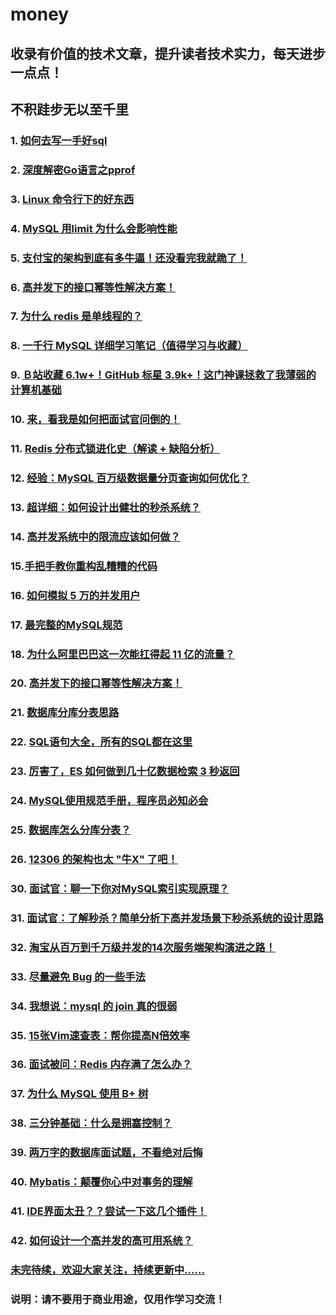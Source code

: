 # money
## 收录有价值的技术文章，提升读者技术实力，每天进步一点点！
## 不积跬步无以至千里


### 1. [如何去写一手好sql](https://mp.weixin.qq.com/s?__biz=MzAwMjk5Mjk3Mw==&mid=2247487280&idx=1&sn=bf82ccd54f7d6128fdcd4d38a29e0b38&chksm=9ac0b112adb73804db2dffa6ba29a99e2c342a77aa74de71e4de7a8c5d34a581b19a5e81c73d&mpshare=1&scene=1&srcid=&sharer_sharetime=1572919951305&sharer_shareid=2b98197084faca56f0b8bedd64106dbd#rd)
### 2. [深度解密Go语言之pprof](https://juejin.im/post/5dca56ff518825575a358e9e)
### 3. [Linux 命令行下的好东西](http://mp.weixin.qq.com/s?__biz=MzU5NTgzMDYyMA==&mid=2247486881&idx=1&sn=fc037f1637e1efbce110dfbdfd07ac30&chksm=fe6abf92c91d36843cfe69d0f034c6131b7d97863870aff2ba2abec3b826b0c2d37c1dab8ce2&scene=0&xtrack=1#rd)
### 4. [MySQL 用limit 为什么会影响性能](http://mp.weixin.qq.com/s?__biz=MzAwMjk5Mjk3Mw==&mid=2247487538&idx=2&sn=05224c7a85aebbb1d086ef0dc4a1234a&chksm=9ac0ae10adb7270650c847a6da3a5371e4577c80d3ee68ef693bee31fd72cf059d3ab8372913&scene=0&xtrack=1#rd)
### 5. [支付宝的架构到底有多牛逼！还没看完我就跪了！](http://mp.weixin.qq.com/s?__biz=MzI4ODQ3NjE2OA==&mid=2247485973&idx=1&sn=148dacb4c2ed1965ee612d5793af11f9&chksm=ec3c9772db4b1e64e86d4ed5d89ae3144ca962931653dd3ace3c27c073362d181c0a5799c4b1&scene=0&xtrack=1#rd)
### 6. [高并发下的接口幂等性解决方案！](https://mp.weixin.qq.com/s?__biz=MzAwMjk5Mjk3Mw==&mid=2247487530&idx=2&sn=ac6f323d6f486eedeb741b552323eecd&chksm=9ac0ae08adb7271e808aa7dab8ceaf4afe3ce477aba7405d76c96bdedae6dc1bc6d75ec94b62&scene=0&xtrack=1&key=5abfe2d9ab2c580bc6198c220743b6fe6cfb1ae2b05288d7fd87593dcdc2af2985bcbc6da318e5f785ce96cdc7bc9192b37ca8fe974fe7af8660e3e6c0754016e302bd4b6b98275823759778fb6a4d4c&ascene=14&uin=Njc5NjYxNjI2&devicetype=Windows+10&version=62060834&lang=zh_CN&exportkey=AcsfWdObhblEWtHimEAsvfc%3D&pass_ticket=zns0M00%2FrGKE42ueuZHmoLkq9DnxruFcGby3s7aSdHMDo7tuLjMD%2BdgHmgMmCcaW)
### 7. [为什么 redis 是单线程的？](https://mp.weixin.qq.com/s?__biz=MzUyNDkzNzczNQ==&mid=2247488377&idx=2&sn=57288d7174edb0c8e4324db6b472b1c1&chksm=fa24ec11cd536507c38609870e9b2e235b91513cb86b4be4f165e5f8b898bc476d6a5a7fea1d&scene=0&xtrack=1&key=7dadc9d2bd7cdb4352367eac1517b52a56c8c1101174d3bc6225708d0bc4206dbda4abb751a3dc09a7e681b62a63388ffbcb1c8a9916b37a3fae2f510eb861c4a8bfe7e97eab94ac7f05ff18d01b108e&ascene=14&uin=Njc5NjYxNjI2&devicetype=Windows+10&version=62060834&lang=zh_CN&exportkey=AUSontNAeFawLGQWCPzlYmQ%3D&pass_ticket=zns0M00%2FrGKE42ueuZHmoLkq9DnxruFcGby3s7aSdHMDo7tuLjMD%2BdgHmgMmCcaW)
### 8. [一千行 MySQL 详细学习笔记（值得学习与收藏）](http://mp.weixin.qq.com/s?__biz=MzUyNDkzNzczNQ==&mid=2247488369&idx=1&sn=23fb678b61ba31562dc05b1ad16d3bf7&chksm=fa24ec19cd53650fdf111ecc0499922b028335d8ffa175194e59f27d299c5e027cf4143dfa2a&scene=0&xtrack=1#rd)
### 9. [Ｂ站收藏 6.1w+！GitHub 标星 3.9k+！这门神课拯救了我薄弱的计算机基础](https://mp.weixin.qq.com/s?__biz=Mzg2NzA4MTkxNQ==&mid=2247486537&idx=1&sn=89a70f4ac22b831faa5aa08e31caedea&chksm=ce40479df937ce8bf15603497d73a2aea2f0ff3986dc80f7b04796d942c49170c5e7c0da01cd&scene=0&xtrack=1&key=5abfe2d9ab2c580b81bc5d746dddd760851041c4767f43b60a361beee9cd2a1d16bc429251a748deafd13ffe10159b1be639ed607c47be1c9ae277acaedfca7d11fc3b688d3ed0c15362ad500731565f&ascene=14&uin=Njc5NjYxNjI2&devicetype=Windows+10&version=62060834&lang=zh_CN&exportkey=AX87D8q3M%2BfJT4yuiQHtLDI%3D&pass_ticket=zns0M00%2FrGKE42ueuZHmoLkq9DnxruFcGby3s7aSdHMDo7tuLjMD%2BdgHmgMmCcaW)
### 10. [来，看我是如何把面试官问倒的！](https://mp.weixin.qq.com/s?__biz=MzI3ODcxMzQzMw==&mid=2247491809&idx=2&sn=36d258d5ed8469c5175a9919344061fb&chksm=eb5065d7dc27ecc1b505382e75153f85c914393067c979548c18e642062a2ccfe20b87b8a7e4&scene=0&xtrack=1&key=229881a912e222ddf395c92ce1e2517f4bb5616083e5d623233159fddd573b179ba6336572edffa0c8bfe60a2081d31d96cfc094569e647b89b66763ff9aec70cc57381bef83b6ebb42419a53cb4b002&ascene=14&uin=Njc5NjYxNjI2&devicetype=Windows+10&version=62060834&lang=zh_CN&exportkey=AQBjL4QR2PMC%2Fie0Vcx1EWA%3D&pass_ticket=zns0M00%2FrGKE42ueuZHmoLkq9DnxruFcGby3s7aSdHMDo7tuLjMD%2BdgHmgMmCcaW)
### 11. [Redis 分布式锁进化史（解读 + 缺陷分析）](https://mp.weixin.qq.com/s?__biz=MzUyNDkzNzczNQ==&mid=2247488347&idx=2&sn=43856365ffd09def01544c39500b86a7&chksm=fa24ec33cd53652549e53a85252a9e638136eca2f12e12f84d5b860a3512c220f8fcd7493b79&scene=0&xtrack=1&key=ccb65d8ecca6cac72bfa8376917299abc22751ce6e30decf03b7ff71a1c22e5db9ccffbed83fc110fc50e92c0f247bbee1be76444f354dd86138c46d31530301db36de2a1cae89f43fafa379f93349e4&ascene=14&uin=Njc5NjYxNjI2&devicetype=Windows+10&version=62060834&lang=zh_CN&exportkey=AVoci4gOvakxnebc0WbkHuc%3D&pass_ticket=zns0M00%2FrGKE42ueuZHmoLkq9DnxruFcGby3s7aSdHMDo7tuLjMD%2BdgHmgMmCcaW)
### 12. [经验：MySQL 百万级数据量分页查询如何优化？](https://mp.weixin.qq.com/s?__biz=MzUyNDkzNzczNQ==&mid=2247488358&idx=2&sn=1555d36552afc9433d612a34e9a48988&chksm=fa24ec0ecd5365181a8cd4a5e54ccc5cf2613dc3bf49cded4dc8d487f021b9a5ec3bd8e07e66&scene=0&xtrack=1&key=829779ab94a4a26ce15a2a1f59fb88ca5abe56c3420e1c6cc21e71ddc49bed3ba9ddcebfbbdec37f52460a7b78fa12d46901ce778ddf7f8b2d8d9c70e1b775ea1aea7dc53f4a6b37e522e5659b4a3c55&ascene=14&uin=Njc5NjYxNjI2&devicetype=Windows+10&version=62060834&lang=zh_CN&exportkey=AbMJYMZJs6LbViiio5NENy8%3D&pass_ticket=zns0M00%2FrGKE42ueuZHmoLkq9DnxruFcGby3s7aSdHMDo7tuLjMD%2BdgHmgMmCcaW)
### 13. [超详细：如何设计出健壮的秒杀系统？](https://mp.weixin.qq.com/s?__biz=MzI4ODQ3NjE2OA==&mid=2247485958&idx=1&sn=599eec97389247a7faeca3696109529d&chksm=ec3c9761db4b1e771328f758b4c6581845d3dd3f53c40fd6e4b71fbbe2ba787648bede96da12&scene=0&xtrack=1&key=10710f411d576b8dbe06fdfb1e064fe1cbb0015c22216403355d507f1964ff74d3c9dd9815e02194f5087783a5926be9bd9ada8b1425f5bb17c233f14a801d2d1a12265357e82d99c403b035fe62750c&ascene=14&uin=Njc5NjYxNjI2&devicetype=Windows+10&version=62060834&lang=zh_CN&exportkey=AVjljBbD8UiZNHs%2BFJAA%2F%2Fw%3D&pass_ticket=zns0M00%2FrGKE42ueuZHmoLkq9DnxruFcGby3s7aSdHMDo7tuLjMD%2BdgHmgMmCcaW)
### 14. [高并发系统中的限流应该如何做？](https://mp.weixin.qq.com/s?__biz=MzAwMjk5Mjk3Mw==&mid=2247487515&idx=2&sn=28d29b424f9844ee1b9a60b9190d8a06&chksm=9ac0ae39adb7272fc62c6e9fb611bf61b8758b388eb12dbf79b0c8a3e70d5a83b4a468bf893f&scene=0&xtrack=1&key=8803040f3d69bcd6379022bf3e275b7e60c795d5388c41a8d65ecd81eba8e89b1208ab3b6c238dae9fb8f24157bc8727e596517fa54eee44c5373ffe489790799c5ad28089b59fe8fd96be96348bdd83&ascene=14&uin=Njc5NjYxNjI2&devicetype=Windows+10&version=62060834&lang=zh_CN&exportkey=Ae0D3y0gpFNnOmyVY%2BZZXww%3D&pass_ticket=zns0M00%2FrGKE42ueuZHmoLkq9DnxruFcGby3s7aSdHMDo7tuLjMD%2BdgHmgMmCcaW)
### 15.[手把手教你重构乱糟糟的代码](https://mp.weixin.qq.com/s?__biz=MzUyNDkzNzczNQ==&mid=2247488329&idx=2&sn=5bae4b45058af67ad80b969b737eb625&chksm=fa24ec21cd5365378112db3e6fec8e069c952ef82ab28d3551f1260e3560ef5cec8c2329c0ff&scene=0&xtrack=1&key=ccb65d8ecca6cac745e7ae39ad01efdf7ca5c47f4d5c5ffb882e83475cd47c520112d9311ec386e25c5a15e00db7f9be2b31f262dfaada989195a5bdd1f847481046535bf27c4dd894860d9747f6f713&ascene=14&uin=Njc5NjYxNjI2&devicetype=Windows+10&version=62060834&lang=zh_CN&exportkey=AV%2B8%2Bk5NiIRVjP58GkcvyWk%3D&pass_ticket=zns0M00%2FrGKE42ueuZHmoLkq9DnxruFcGby3s7aSdHMDo7tuLjMD%2BdgHmgMmCcaW)
### 16. [如何模拟 5 万的并发用户](https://mp.weixin.qq.com/s?__biz=MzI4ODQ3NjE2OA==&mid=2247485954&idx=1&sn=3c6183a9dad9e64ef8b2111e3731df9c&chksm=ec3c9765db4b1e7397e0d40dfe6bf50a5865a60cbe8cd3834b843e17a438392b2b941f80737a&scene=0&xtrack=1&key=129e0fb564e2e5314588f33c9da10ee18d030b0e8c3ec5a97e903371a2b968e76b9e9fac3f6fe8352831a2979b8f1e647942f21ce6f1adf5b102dfdc39d1bdda6a7c2891cf05fb2884c43630bc10afef&ascene=14&uin=Njc5NjYxNjI2&devicetype=Windows+10&version=62060834&lang=zh_CN&exportkey=AaE3KZk2ggjbcz0U2%2BCk%2FNQ%3D&pass_ticket=zns0M00%2FrGKE42ueuZHmoLkq9DnxruFcGby3s7aSdHMDo7tuLjMD%2BdgHmgMmCcaW)
### 17. [最完整的MySQL规范](https://mp.weixin.qq.com/s?__biz=MzU5NTgzMDYyMA==&mid=2247486843&idx=2&sn=b0cfde139935eb89ed53434876fdfd10&chksm=fe6abf48c91d365ea918f559be8866ad352b7dbaa1e248294f7b9f5dbf39236253efce669ef4&scene=0&xtrack=1&key=7dadc9d2bd7cdb4331a2fbd2ab1f889125354b8a722d7e74dffbd43c829f5588fc8b54688318fadf8af4e3527c7041c69853edef892fd3effb21df2a2efb83670f0a36a6173dbb2ae84d7195186d5b4f&ascene=14&uin=Njc5NjYxNjI2&devicetype=Windows+10&version=62060834&lang=zh_CN&exportkey=Aek7khiIrSLGXzKY3cS%2FUsc%3D&pass_ticket=zns0M00%2FrGKE42ueuZHmoLkq9DnxruFcGby3s7aSdHMDo7tuLjMD%2BdgHmgMmCcaW)
### 18. [为什么阿里巴巴这一次能扛得起 11 亿的流量？](https://mp.weixin.qq.com/s?__biz=MzAwMjk5Mjk3Mw==&mid=2247487475&idx=2&sn=39dc8009320b3781a8c85114d336dd88&chksm=9ac0b1d1adb738c754b4e3d50f8b21818b19282f37b5d53b7e05097fbf483b7d8ef1c2bf7d6d&scene=0&xtrack=1&key=8803040f3d69bcd6e123a517dd90530a1eece583a4668b5bafa8e1599db8c33dda811c13991b7651e10839e94654f09db90044fe47dd10bf1c11a989500fd0ef7a7070fa79dc4af029c2e584be1aa1eb&ascene=14&uin=Njc5NjYxNjI2&devicetype=Windows+10&version=62060834&lang=zh_CN&exportkey=AYkWvIoHvtmxi3iwapqEl1g%3D&pass_ticket=zns0M00%2FrGKE42ueuZHmoLkq9DnxruFcGby3s7aSdHMDo7tuLjMD%2BdgHmgMmCcaW)
### 20. [高并发下的接口幂等性解决方案！](https://mp.weixin.qq.com/s?__biz=MzI4ODQ3NjE2OA==&mid=2247485906&idx=1&sn=fb6ed7dcefb958f130dca6286821fe6f&chksm=ec3c94b5db4b1da3f8cd11761692f7bfe23556ff537a559fe778bfbee0223c811d0558b0aaf1&scene=0&xtrack=1&key=7dadc9d2bd7cdb43631d3e63de07777eb471e81f95c8bc9e5c7a9327fed55e21b65dfedcefbd3bc8b06455f302cae413b5afecdfa64c3b24f82a9b1161c040a3c0691450d16ef5a52020f87476032f50&ascene=14&uin=Njc5NjYxNjI2&devicetype=Windows+10&version=62060834&lang=zh_CN&exportkey=AWyd2uP3tfe6C5NUT46fRQM%3D&pass_ticket=zns0M00%2FrGKE42ueuZHmoLkq9DnxruFcGby3s7aSdHMDo7tuLjMD%2BdgHmgMmCcaW)
### 21. [数据库分库分表思路](https://mp.weixin.qq.com/s?__biz=MzU5NTgzMDYyMA==&mid=2247486787&idx=2&sn=00a21dd107474ca20956ef3c0c1cb8a1&chksm=fe6abf70c91d36668be72d2d50c19008abb3b8fd8c3b7aeb7e3ace976726fd28d128d0bd7c1f&scene=0&xtrack=1&key=829779ab94a4a26c2f9395f1d2385942c6880535a3ca79323550f8e59ebb67f012f55f6d7e4ba896f78e3465e2b00171417561a0c873880e24ec343f28a8d8e4863a4bae69d350c4ba398f0e2e330abc&ascene=14&uin=Njc5NjYxNjI2&devicetype=Windows+10&version=62060834&lang=zh_CN&exportkey=Ae1hQvGtE2s8dnDeGGRx778%3D&pass_ticket=zns0M00%2FrGKE42ueuZHmoLkq9DnxruFcGby3s7aSdHMDo7tuLjMD%2BdgHmgMmCcaW)
### 22. [SQL语句大全，所有的SQL都在这里](https://mp.weixin.qq.com/s?__biz=MzU5NTgzMDYyMA==&mid=2247486748&idx=1&sn=41f550a49b1322b384eedd2387694dac&chksm=fe6abf2fc91d3639fe8389dd961fccca2cc16e8437b170a2df44aeef55575fb57746b6371e84&scene=0&xtrack=1&key=8803040f3d69bcd61758b0762bbce00dd42a25f2504821dacfd8911450d987f8e915ee7bbbd1d8d393297ec2ddc70a5b99897d9460a69bbe71a34f4ce3711ab2bb8d65225b8657d33c9e61b3d3093075&ascene=14&uin=Njc5NjYxNjI2&devicetype=Windows+10&version=62060834&lang=zh_CN&exportkey=AcMnxwuRlszZbqBDiVk4Liw%3D&pass_ticket=zns0M00%2FrGKE42ueuZHmoLkq9DnxruFcGby3s7aSdHMDo7tuLjMD%2BdgHmgMmCcaW)
### 23. [厉害了，ES 如何做到几十亿数据检索 3 秒返回](https://mp.weixin.qq.com/s?__biz=MzI3ODcxMzQzMw==&mid=2247491631&idx=2&sn=42537edb7cc04a7e4e60c5727ec348ac&chksm=eb506519dc27ec0ffd7a4e107063b6b2b1013aefd8ed7e97e359ae9a6144181fce8ff76c66ac&scene=0&xtrack=1&key=129e0fb564e2e531548b39bedb5709e5d633a2ed970c1038d2d87231465129b6dc5c63033caeb21d615516709fc8e493bbd484bc747818291d512cc8961af3fcb5bac773a3d158cd24b9f5a7fe34e093&ascene=14&uin=Njc5NjYxNjI2&devicetype=Windows+10&version=62060834&lang=zh_CN&exportkey=AS2JczMe6Bz1LP3l5aSzNlY%3D&pass_ticket=zns0M00%2FrGKE42ueuZHmoLkq9DnxruFcGby3s7aSdHMDo7tuLjMD%2BdgHmgMmCcaW)
### 24. [MySQL使用规范手册，程序员必知必会](https://mp.weixin.qq.com/s?__biz=MzI4ODQ3NjE2OA==&mid=2247485851&idx=1&sn=0f93500b0ef533de0e9cdebdab5ed4b2&chksm=ec3c94fcdb4b1dea14398e65e424382dfb5e3b3566a2741ab092f1191b2291f16932833717b7&scene=0&xtrack=1&key=829779ab94a4a26c512f00162708c24e3301fb304b047c558124622b7069015a1b74bc953f9eb64d2d340f1103fe68e90bdd948f06fefdfdf474beb08efc767f2e5d225ac13adb67fb1e97a583e62876&ascene=14&uin=Njc5NjYxNjI2&devicetype=Windows+10&version=62060834&lang=zh_CN&exportkey=AQCrgxUshTk4Ug5GEbAxREU%3D&pass_ticket=zns0M00%2FrGKE42ueuZHmoLkq9DnxruFcGby3s7aSdHMDo7tuLjMD%2BdgHmgMmCcaW)
### 25. [数据库怎么分库分表？](https://mp.weixin.qq.com/s?__biz=MzU2MTkwMTE4Nw==&mid=2247487783&idx=2&sn=a0f669d32140fc05d2b346015e412991&chksm=fc70eacbcb0763dded6090486daf4e79b79120e212b31d97b302f780eda14c6fbb001b48cdd1&scene=0&xtrack=1&key=ccb65d8ecca6cac7163255f51311dd8e0c426b8e0dc97411e00160276bb580eb06ced756818e9a01c5eb773da72c1898f877416affc4703971fa6d53fd05652a4591a0d9236c910ee07f76fd91b849ee&ascene=14&uin=Njc5NjYxNjI2&devicetype=Windows+10&version=62060834&lang=zh_CN&exportkey=AX4LjTStYBy6Lk%2Ba3edjxV8%3D&pass_ticket=zns0M00%2FrGKE42ueuZHmoLkq9DnxruFcGby3s7aSdHMDo7tuLjMD%2BdgHmgMmCcaW)
### 26. [12306 的架构也太 "牛X" 了吧！](https://mp.weixin.qq.com/s?__biz=MzI3ODcxMzQzMw==&mid=2247491607&idx=2&sn=1788162b81c8b73c91dea63451295b52&chksm=eb506521dc27ec3732b797edbe1837bbb48094176aacfb02633ad6b14b8bef9ba221cd159416&scene=0&xtrack=1&key=5abfe2d9ab2c580bf69cc221a8d3adcf0be170e789e0363bad482be5322d1c600bafd65cf3c1946812063b8b8b6d7497af6ba6a4d1c47b7931cb61c4d114b39f27e789055a85e531aedb579fd6f02ad5&ascene=14&uin=Njc5NjYxNjI2&devicetype=Windows+10&version=62060834&lang=zh_CN&exportkey=AZzcwmjmi18KcsYGwulsduw%3D&pass_ticket=zns0M00%2FrGKE42ueuZHmoLkq9DnxruFcGby3s7aSdHMDo7tuLjMD%2BdgHmgMmCcaW)
### 30. [面试官：聊一下你对MySQL索引实现原理？](https://mp.weixin.qq.com/s?__biz=MzUxMzQ0Njc1NQ==&mid=2247485534&idx=2&sn=430bdfd361878903527b67ee80d3cb86&chksm=f9544e52ce23c744e04555547e94759ecc23c9894df5da5eb2953abcbd10a8db14042e753222&scene=0&xtrack=1&key=7dadc9d2bd7cdb432ef93912fbdc8669a98d24d1c9dc57320c3b9757236cc37af3823524dda4e835e3e63296a5eccb0ccc3f9395df7f519321eb4b5dd09da6b7d8fce37166b4cf0d2f2630b13b9c16d7&ascene=14&uin=Njc5NjYxNjI2&devicetype=Windows+10&version=62060834&lang=zh_CN&exportkey=AWrnF9zcFgyDm9AMGqxF7FY%3D&pass_ticket=zns0M00%2FrGKE42ueuZHmoLkq9DnxruFcGby3s7aSdHMDo7tuLjMD%2BdgHmgMmCcaW)
### 31. [面试官：了解秒杀？简单分析下高并发场景下秒杀系统的设计思路](https://mp.weixin.qq.com/s?__biz=Mzg5NDA0ODQ2OQ==&mid=2247483880&idx=1&sn=b91cd0df7545f58f601d92b245d4efd5&chksm=c024c052f75349441537be7a334d8e3ccd2b8bc69c0154fc264f116fac90f9d99f2362ade8a1&scene=0&xtrack=1&key=5abfe2d9ab2c580b0c3586481964604e6b1df1619f9f5372dfaa9ad0336a0e34c2d732a1e17b9fdb76ed8904e3cfacc130d8b7513ae43b74cad2aa4350dd933b2bbc16d7c653a64ef7db32c8985be12c&ascene=14&uin=Njc5NjYxNjI2&devicetype=Windows+10&version=62060834&lang=zh_CN&exportkey=ATPX0efeVcDTqs3PNFr993Y%3D&pass_ticket=zns0M00%2FrGKE42ueuZHmoLkq9DnxruFcGby3s7aSdHMDo7tuLjMD%2BdgHmgMmCcaW)
### 32. [淘宝从百万到千万级并发的14次服务端架构演进之路！](https://mp.weixin.qq.com/s?__biz=MzAwNTQ4MTQ4NQ==&mid=2453563712&idx=1&sn=6c96f50bc4719a0efb286a43e1417c4b&chksm=8cd13c22bba6b534855660d1c150101a7e31adef4ca36e83d0d7940885c5775c4bfc92f3c883&scene=0&xtrack=1&key=82da0c755ffee0c2b146c05e153f3721e869761d985b90402e315212bffc3b2a0261a02bc5bd06262065981b6c75b39a0613b438c0e783d217e1a6d52b182591f9f5534fe987e9d47ea348584271c7e0&ascene=14&uin=Njc5NjYxNjI2&devicetype=Windows+10&version=62060834&lang=zh_CN&exportkey=Aa5DdWNWFfG6I%2F9WSh9dhXE%3D&pass_ticket=2x11kTz8Nvpj199q54zmmmmFKXWJsC6qPf9YEj2YnNfmXexqlQCKi4uIbJQ6MLAy)
### 33. [尽量避免 Bug 的一些手法](https://mp.weixin.qq.com/s?__biz=MzAwMjk5Mjk3Mw==&mid=2247487579&idx=2&sn=83f6e5d97a86887a94527f16d375d85e&chksm=9ac0ae79adb7276f7eb155b5f2ea137f262189a1ef1a947d053075be1d9d4aae8941d68a52e9&scene=0&xtrack=1&key=284f66e5ef47c07f9dea675ac05892022a4cf00057e1a957d366849333ff9e828bb8f9656a5aae6c495f0affc2093b4d8186dbaa520a15e9f5621bade28b7021f29f252bdb0772aef02cdbe540b205b2&ascene=14&uin=Njc5NjYxNjI2&devicetype=Windows+10&version=62060834&lang=zh_CN&exportkey=ASQdIPOy63MJ2YsgcZbtNKM%3D&pass_ticket=2x11kTz8Nvpj199q54zmmmmFKXWJsC6qPf9YEj2YnNfmXexqlQCKi4uIbJQ6MLAy)
### 34. [我想说：mysql 的 join 真的很弱](https://mp.weixin.qq.com/s?__biz=MzUyNDkzNzczNQ==&mid=2247488433&idx=2&sn=c266c3ba0dfe828e4b7113e6027d6201&chksm=fa24ecd9cd5365cf1f4a5349397f2483f7087cb2995f87264afe083c596b25394e5774f632dc&scene=0&xtrack=1&key=6af7b055ad6abef3d8fdedac2799f4ce5461f8e670624cc3ab26936bfee4e47844dce5d05b1cec46aac19e65567846c2846220f21e208824e4156c425d5e4ef98c8591a283a6a2151a35af7c270eede0&ascene=14&uin=Njc5NjYxNjI2&devicetype=Windows+10&version=62060834&lang=zh_CN&exportkey=Aew2B3onyQau7Ex94L7xSaM%3D&pass_ticket=2x11kTz8Nvpj199q54zmmmmFKXWJsC6qPf9YEj2YnNfmXexqlQCKi4uIbJQ6MLAy)
### 35. [15张Vim速查表：帮你提高N倍效率](https://mp.weixin.qq.com/s?__biz=MzU5NTgzMDYyMA==&mid=2247486926&idx=2&sn=14368f616159231e8be66ab14af0b9d5&chksm=fe6abffdc91d36eb0838d6b37ec466c0fe6fd66d4f9c177ebd611ac547a188c983d6a83b9323&scene=0&xtrack=1&key=c898c826a0e3e21885de896cf83541f05afc119d3eb86a58616e85ece725af7299b341f317c7103cf22056f8f6eef2565a4209010fceb243ab9f73cf8654639f4dbc1c856dfc59443d8713cd8218e8f6&ascene=14&uin=Njc5NjYxNjI2&devicetype=Windows+10&version=62060834&lang=zh_CN&exportkey=AX8NsldKfgvoT7g9mwxE3Hs%3D&pass_ticket=2x11kTz8Nvpj199q54zmmmmFKXWJsC6qPf9YEj2YnNfmXexqlQCKi4uIbJQ6MLAy)
### 36. [面试被问：Redis 内存满了怎么办？](https://mp.weixin.qq.com/s?__biz=MzAwMjk5Mjk3Mw==&mid=2247487563&idx=2&sn=c0ae908e8440ee65183cdd56f51b8316&chksm=9ac0ae69adb7277f9415aa95c25fa60f11a2299c00347489a0ae9adf8a55a4e436443f4393cb&scene=0&xtrack=1&key=fb6fa40455f6c202868a153f609c4f8f0ffb52f9581e982a53ff79cc48c286216dd4299eff92d8d88b934439ae58c7034c62758815cbae911ffa5587db5c09ffa1ccd623b1b16555d951945b9cc646de&ascene=14&uin=Njc5NjYxNjI2&devicetype=Windows+10&version=62060834&lang=zh_CN&exportkey=AYLL3j1tmAyhKZvhmYVpgtE%3D&pass_ticket=2x11kTz8Nvpj199q54zmmmmFKXWJsC6qPf9YEj2YnNfmXexqlQCKi4uIbJQ6MLAy)
### 37. [为什么 MySQL 使用 B+ 树](https://mp.weixin.qq.com/s?__biz=MzU5NTAzNjc3Mg==&mid=2247484081&idx=1&sn=2d9e26268b7961203cdfb5f446107d0f&chksm=fe795dbac90ed4ac4a521cd2b00466ae8dbf7095a0108189f6e4d6d1e56ba87fa73709198c48&scene=0&xtrack=1&key=a02cc91e70ede95ee0bf954cf1ddc120c339df57848c44c8149212e902ccdb048f14f509aefa34175aad15735db1e9e3f4bd5b96c66e11061ee590c0c4b4a9db8a54d026fe115105e32229704c435513&ascene=14&uin=Njc5NjYxNjI2&devicetype=Windows+10&version=62060834&lang=zh_CN&exportkey=AbU4VbXQE5HBnMGCmMY4V7E%3D&pass_ticket=2x11kTz8Nvpj199q54zmmmmFKXWJsC6qPf9YEj2YnNfmXexqlQCKi4uIbJQ6MLAy)
### 38. [三分钟基础：什么是拥塞控制？](https://mp.weixin.qq.com/s?__biz=Mzg2NzA4MTkxNQ==&mid=2247486586&idx=2&sn=88e9835deb2c1b85ea42b5de13b81e72&chksm=ce4047aef937ceb8491a970bf19caabc86cb39914417ec227e3c957186e2df6361c75ad19d13&scene=0&xtrack=1&key=a02cc91e70ede95e901a40fe170122db58b06c991f3ff63c0fbb90e2311f001d3fabaaba93c5792b8a7a605bdc8d86c9cedf51f6688de214f7faac74fc9dec54b856b0a1e72d22691be6bbe0963ee937&ascene=14&uin=Njc5NjYxNjI2&devicetype=Windows+10&version=62060834&lang=zh_CN&exportkey=AajFdbuipAyEATYoBMUIBZE%3D&pass_ticket=2x11kTz8Nvpj199q54zmmmmFKXWJsC6qPf9YEj2YnNfmXexqlQCKi4uIbJQ6MLAy)
### 39. [两万字的数据库面试题，不看绝对后悔](https://mp.weixin.qq.com/s?__biz=MzAwMjk5Mjk3Mw==&mid=2247487555&idx=2&sn=781871a283cfc2cb2aab503126dc975a&chksm=9ac0ae61adb7277758323cef8114828f9ddd8b8bcff564531b3589701416953228ae35baa6c3&scene=0&xtrack=1&key=e26c6b52e9093f91cdac79d0e67b1c91e1bacbfbdd6815ead1902f557d70836957c1d43a7eda64236ff6ba2344e3dc3fa69f8f23c15477576180240b8393a40ebe641eaa1277c5e76ca781b943f3884d&ascene=14&uin=Njc5NjYxNjI2&devicetype=Windows+10&version=62060834&lang=zh_CN&exportkey=AdigPZrNmj1w74xC7smbJ3E%3D&pass_ticket=2x11kTz8Nvpj199q54zmmmmFKXWJsC6qPf9YEj2YnNfmXexqlQCKi4uIbJQ6MLAy)
### 40. [Mybatis：颠覆你心中对事务的理解](https://mp.weixin.qq.com/s?__biz=MzUyNDkzNzczNQ==&mid=2247488408&idx=2&sn=6aec15617849c38d506f7017f9dd27ab&chksm=fa24ecf0cd5365e6e325bd2be4422f24ea99a1b7bf84761d65c828f0e1ba1ada8fa0e585c6e7&scene=0&xtrack=1&key=e15920f5737800752a36df9d40ff6874a61cbcb151a459dd0b404f0546b3e32cfbf1250c978eeb28b22715f453de94c8bd2a297499b38b4cad275b5f6ac287e48263218f4ef6d3b50e18af75c37f99a4&ascene=14&uin=Njc5NjYxNjI2&devicetype=Windows+10&version=62060834&lang=zh_CN&exportkey=AS6frBEFQn8j%2FgvUhBkFoLg%3D&pass_ticket=2x11kTz8Nvpj199q54zmmmmFKXWJsC6qPf9YEj2YnNfmXexqlQCKi4uIbJQ6MLAy)
### 41. [IDE界面太丑？？尝试一下这几个插件！](https://mp.weixin.qq.com/s?__biz=MzA4NjgxMjQ5Mg==&mid=2665763172&idx=1&sn=ab977f9c6ef27e81bc8619585f1b2b54&chksm=84d20347b3a58a51d7df1e335d5b4776278f073f617f013591f6249c3cd8a68d56059fd98784&scene=0&xtrack=1&key=f6e760cd341e72cc3f1c40bc25bebc44558f30587011d5385bb0c2f66fe9a3064bd2fe613a08d6b1d6778472000ced46ff586e975f344177f077ea679254d02f54975e671aa9811ec2bfb1031e704cb3&ascene=14&uin=Njc5NjYxNjI2&devicetype=Windows+10&version=62060834&lang=zh_CN&exportkey=AYPUynnqMyHaC9ysMmZIyfE%3D&pass_ticket=2x11kTz8Nvpj199q54zmmmmFKXWJsC6qPf9YEj2YnNfmXexqlQCKi4uIbJQ6MLAy)
### 42. [如何设计一个高并发的高可用系统？](https://blog.csdn.net/qq_34936541/article/details/102965789)

### [未完待续，欢迎大家关注，持续更新中......](https://www.baidu.com/)
### 说明：请不要用于商业用途，仅用作学习交流！
